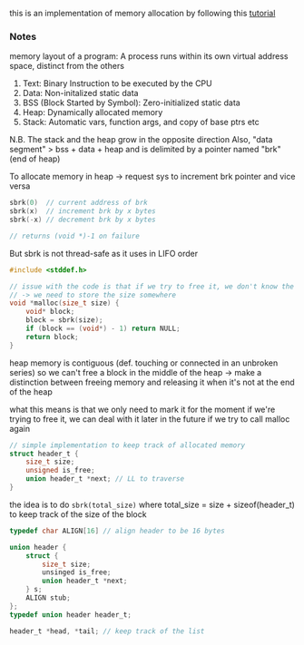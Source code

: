 this is an implementation of memory allocation by following this [tutorial](https://arjunsreedharan.org/post/148675821737/memory-allocators-101-write-a-simple-memory)

### Notes
memory layout of a program: A process runs within its own virtual address space, distinct from the others
1. Text: Binary Instruction to be executed by the CPU
2. Data: Non-initalized static data
3. BSS (Block Started by Symbol): Zero-initialized static data
4. Heap: Dynamically allocated memory
5. Stack: Automatic vars, function args, and copy of base ptrs etc

N.B. The stack and the heap grow in the opposite direction
Also, "data segment" > bss + data + heap and is delimited by a pointer named "brk" (end of heap)

To allocate memory in heap -> request sys to increment brk pointer and vice versa
```c
sbrk(0)  // current address of brk
sbrk(x)  // increment brk by x bytes
sbrk(-x) // decrement brk by x bytes

// returns (void *)-1 on failure
```

But sbrk is not thread-safe as it uses in LIFO order

```C
#include <stddef.h>

// issue with the code is that if we try to free it, we don't know the size of the block
// -> we need to store the size somewhere
void *malloc(size_t size) {
    void* block;
    block = sbrk(size);
    if (block == (void*) - 1) return NULL;
    return block;
}
```

heap memory is contiguous (def. touching or connected in an unbroken series) so we can't free a block in the middle of the heap 
-> make a distinction between freeing memory and releasing it when it's not at the end of the heap

what this means is that we only need to mark it for the moment if we're trying to free it, we can deal with it later
in the future if we try to call malloc again

```C
// simple implementation to keep track of allocated memory
struct header_t {
    size_t size;
    unsigned is_free;
    union header_t *next; // LL to traverse
}
```

the idea is to do `sbrk(total_size)` where total_size = size + sizeof(header_t) to keep track of the size of the block

```C
typedef char ALIGN[16] // align header to be 16 bytes

union header {
    struct {
        size_t size;
        unsinged is_free;
        union header_t *next;
    } s;
    ALIGN stub;
};
typedef union header header_t;

header_t *head, *tail; // keep track of the list
```